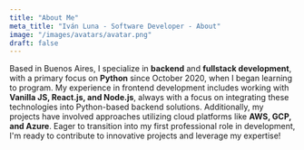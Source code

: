 ```yaml
---
title: "About Me"
meta_title: "Iván Luna - Software Developer - About"
image: "/images/avatars/avatar.png"
draft: false
---
```

 
Based in Buenos Aires, I specialize in **backend** and **fullstack development**, with a primary focus on **Python** since October 2020, when I began learning to program. My experience in frontend development includes working with **Vanilla JS, React.js, and Node.js**, always with a focus on integrating these technologies into Python-based backend solutions. Additionally, my projects have involved approaches utilizing cloud platforms like **AWS, GCP, and Azure**. 
Eager to transition into my first professional role in development, I'm ready to contribute to innovative projects and leverage my expertise!

